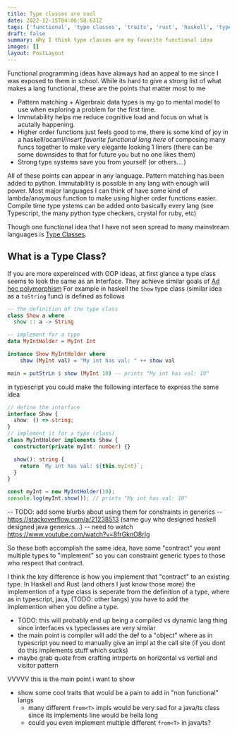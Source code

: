 ```yaml
---
title: Type classes are cool
date: 2022-12-15T04:06:58.631Z
tags: ['functional', 'type classes', 'traits', 'rust', 'haskell', 'typescript']
draft: false
summary: Why I think type classes are my favorite functional idea
images: []
layout: PostLayout
---
```


Functional programming ideas have alaways had an appeal to me since I was exposed to them in school. While its hard to give a strong list of what makes a lang functional, these are the points that matter most to me

- Pattern matching + Algerbraic data types is my go to mental model to use when exploring a problem for the first time.
- Immutability helps me reduce cognitive load and focus on what is acutally happening.
- Higher order functions just feels good to me, there is some kind of joy in a haskell/ocaml/_insert favorite functional lang here_ of composing many funcs together to make very elegante looking 1 liners (there can be some downsides to that for future you but no one likes them)
- Strong type systems save you from yourself (or others....)

All of these points can appear in any language. Pattern matching has been added to python. Immutability is possible in any lang with enough will power. Most major languages I can think of have some kind of lambda/anoymous function to make using higher order functions easier. Compile time type ystems can be added onto basically every lang (see Typescript, the many python type checkers, crystal for ruby, etc)

Though one functional idea that I have not seen spread to many mainstream languages is [Type Classes](https://en.wikipedia.org/wiki/Type_class).

## What is a Type Class?

If you are more expereinced with OOP ideas, at first glance a type class seems to look the same as an Interface. They achieve similar goals of [Ad hoc polymorphism](https://en.wikipedia.org/wiki/Ad_hoc_polymorphism)
For example in haskell the `Show` type class (similar idea as a `toString` func) is defined as follows

```haskell
-- the definition of the type class
class Show a where
  show :: a -> String

-- implement for a type
data MyIntHolder = MyInt Int

instance Show MyIntHolder where
    show (MyInt val) = "My int has val: " ++ show val

main = putStrLn $ show (MyInt 10) -- prints "My int has val: 10"
```

in typescript you could make the following interface to express the same idea

```ts twoslash
// define the interface
interface Show {
  show: () => string;
}
// implement it for a type (class)
class MyIntHolder implements Show {
  constructor(private myInt: number) {}

  show(): string {
    return `My int has val: ${this.myInt}`;
  }
}

const myInt = new MyIntHolder(10);
console.log(myInt.show()); // prints "My int has val: 10"
```

-- TODO: add some blurbs about using them for constraints in generics
-- https://stackoverflow.com/a/21238513 (same guy who designed haskell designed java generics...)
-- need to watch https://www.youtube.com/watch?v=8frGknO8rIg

So these both accomplish the same idea, have some "contract" you want multiple types to "implement" so you can constraint generic types to those who respect that contract.

I think the key difference is how you implement that "contract" to an existing type. In Haskell and Rust (and others I just know those more) the implemention of a type class is seperate from the definition of a type, where as in typescript, java, (TODO: other langs) you have to add the implemention when you define a type.

- TODO: this will probably end up being a compiled vs dynamic lang thing since interfaces vs typeclasses are very similar
- the main point is compiler will add the def to a "object" where as in typescript you need to manually give an impl at the call site (if you dont do this implements stuff which sucks)
- maybe grab quote from crafting intrperts on horizontal vs vertial and visitor pattern

VVVVV this is the main point i want to show

- show some cool traits that would be a pain to add in "non functional" langs
  - many different `from<T>` impls would be very sad for a java/ts class since its implements line would be hella long
  - could you even implement multiple different `from<T>` in java/ts?
